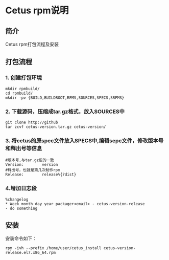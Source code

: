 # Cetus rpm说明

##  简介

Cetus rpm打包流程及安装

## 打包流程

### 1. 创建打包环境

```
mkdir rpmbuild/
cd rpmbuild/ 
mkdir -pv {BUILD,BUILDROOT,RPMS,SOURCES,SPECS,SRPMS} 
```

### 2. 下载源码，压缩成tar.gz格式，放入SOURCES中

```
git clone http://github
tar zcvf cetus-version.tar.gz cetus-version/
```

### 3. 将cetus的原spec文件放入SPECS中,编辑sepc文件，修改版本号和释出号等信息

```
#版本号,与tar.gz包的一致
Version:        version
#释出号，也就是第几次制作rpm
Release:        release%{?dist}
```

### 4.增加日志段

```
%changelog
* Week month day year packager<email> - cetus-version-release
- do something
```

## 安装

安装命令如下：

```
rpm -ivh --prefix /home/user/cetus_install cetus-version-release.el7.x86_64.rpm
```